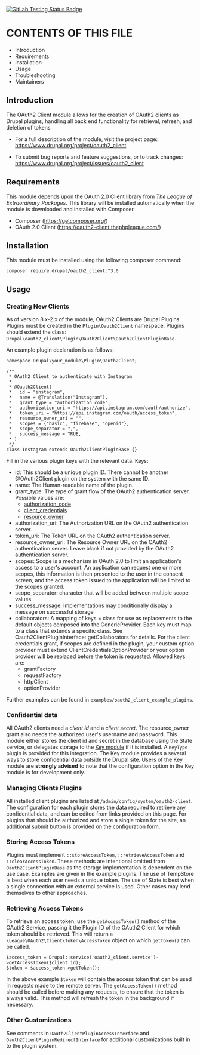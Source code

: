 [![GitLab Testing Status Badge](https://git.drupalcode.org/project/oauth2_client/badges/4.0.x/pipeline.svg?ignore_skipped=true)](https://git.drupalcode.org/project/oauth2_client/-/pipelines)
# CONTENTS OF THIS FILE

 * Introduction
 * Requirements
 * Installation
 * Usage
 * Troubleshooting
 * Maintainers


## Introduction

The OAuth2 Client module allows for the creation of OAuth2 clients as Drupal
plugins, handling all back end functionality for retrieval, refresh, and
deletion of tokens

 * For a full description of the module, visit the project page:
   https://www.drupal.org/project/oauth2_client

 * To submit bug reports and feature suggestions, or to track changes:
   https://www.drupal.org/project/issues/oauth2_client


## Requirements

This module depends upon the OAuth 2.0 Client library from _The League of
Extraordinary Packages_. This library will be installed automatically when the
module is downloaded and installed with Composer.

 * Composer (https://getcomposer.org/)
 * OAuth 2.0 Client (https://oauth2-client.thephpleague.com/)


## Installation

This module must be installed using the following composer command:

`composer require drupal/oauth2_client:^3.0`

## Usage

### Creating New Clients

As of version 8.x-2.x of the module, OAuth2 Clients are Drupal Plugins.
Plugins must be created in the `Plugin\Oauth2Client` namespace.
Plugins should extend the class:
`Drupal\oauth2_client\Plugin\Oauth2Client\Oauth2ClientPluginBase`.

An example plugin declaration is as follows:

```
namespace Drupal\your_module\Plugin\Oauth2Client;

/**
 * OAuth2 Client to authenticate with Instagram
 *
 * @Oauth2Client(
 *   id = "instagram",
 *   name = @Translation("Instagram"),
 *   grant_type = "authorization_code",
 *   authorization_uri = "https://api.instagram.com/oauth/authorize",
 *   token_uri = "https://api.instagram.com/oauth/access_token",
 *   resource_owner_uri = "",
 *   scopes = {"basic", "firebase", "openid"},
 *   scope_separator = ",",
 *   success_message = TRUE,
 * )
 */
class Instagram extends Oauth2ClientPluginBase {}
  ```

Fill in the various plugin keys with the relevant data. Keys:

 * id: This should be a unique plugin ID. There cannot be another @OAuth2Client
      plugin on the system with the same ID.
 * name: The Human-readable name of the plugin.
 * grant_type: The type of grant flow of the OAuth2 authentication server.
   Possible values are:
   * [authorization_code](https://alexbilbie.com/guide-to-oauth-2-grants/#authorisation-code-grant-section-41)
   * [client_credentials](https://alexbilbie.com/guide-to-oauth-2-grants/#client-credentials-grant--section-44)
   * [resource_owner](https://alexbilbie.com/guide-to-oauth-2-grants/#resource-owner-credentials-grant-section-43)
 * authorization_uri: The Authorization URL on the OAuth2 authentication server.
 * token_uri: The Token URL on the OAuth2 authentication server.
 * resource_owner_uri: The Resource Owner URL on the OAuth2 authentication
   server. Leave blank if not provided by the OAuth2 authentication server.
 * scopes: Scope is a mechanism in OAuth 2.0 to limit an application's access
   to a user's account. An application can request one or more scopes, this
   information is then presented to the user in the consent screen, and the
   access token issued to the application will be limited to the scopes granted.
 * scope_separator: character that will be added between multiple scope values.
 * success_message: Implementations may conditionally display a message on
   successful storage
 * collaborators: A mapping of keys = class for use as replacements to the
   default objects composed into the GenericProvider. Each key must map to a
   class that extends a specific class.
   See Oauth2ClientPluginInterface::getCollaborators for details. For the client
   credentials grant, if scopes are defined in the plugin, your custom option
   provider must extend ClientCredentialsOptionProvider or your option provider
   will be replaced before the token is requested. Allowed keys are:
   * grantFactory
   * requestFactory
   * httpClient
   * optionProvider

Further examples can be found in `examples/oauth2_client_example_plugins`.

### Confidential data

All OAuth2 clients need a _client id_ and a _client secret_. The resource_owner
grant also needs the authorized user's username and password. This module either
stores the client id and secret in the database using the State service, or
delegates storage to the [Key module](https://www.drupal.org/project/key) if it
is installed.  A `KeyType` plugin is provided for this integration.  The Key
module provides a several ways to store confidential data outside the Drupal
site. Users of the Key module are **strongly
advised** to note that the configuration option in the Key module is for
development only.

### Managing Clients Plugins

All installed client plugins are listed at `/admin/config/system/oauth2-client`.
The configuration for each plugin stores the data required to retrieve any
confidential data, and can be edited from links provided on this page. For
plugins that should be authorized and store a single token for the site, an
additional submit button is provided on the configuration form.

### Storing Access Tokens

Plugins must implement `::storeAccessToken`, `::retrieveAccessToken` and
`::clearAccessToken`.  These methods are intentional omitted from
`Oauth2ClientPluginBase` as the storage implementation is dependent on the
use case.  Examples are given in the example plugins.  The use of TempStore
is best when each user needs a unique token.  The use of State is best when
a single connection with an external service is used.  Other cases may lend
themselves to other approaches.

### Retrieving Access Tokens

To retrieve an access token, use the `getAccessToken()` method of the OAuth2
Service, passing it the Plugin ID of the OAuth2 Client for which token should be
retrieved. This will return a `\League\OAuth2\Client\Token\AccessToken` object
on which `getToken()` can be called.

```
$access_token = Drupal::service('oauth2_client.service')->getAccessToken($client_id);
$token = $access_token->getToken();
```

In the above example `$token` will contain the access token that can be used in
requests made to the remote server. The `getAccessToken()` method should be
called before making any requests, to ensure that the token is always valid.
This method will refresh the token in the background if necessary.

### Other Customizations

See comments in `Oauth2ClientPluginAccessInterface` and
`Oauth2ClientPluginRedirectInterface` for additional customizations built in
to the plugin system.

